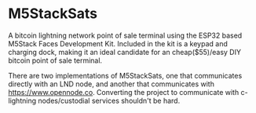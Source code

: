 # M5StackSats
A bitcoin lightning network point of sale terminal using the ESP32 based M5Stack Faces Development Kit. Included in the kit is a keypad and charging dock, making it an ideal candidate for an cheap($55)/easy DIY bitcoin point of sale terminal.

There are two implementations of M5StackSats, one that communicates directly with an LND node, and another that communicates with https://www.opennode.co. Converting the project to communicate with c-lightning nodes/custodial services shouldn't be hard.


